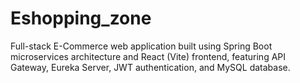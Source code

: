 # Eshopping_zone
Full-stack E-Commerce web application built using Spring Boot microservices architecture and React (Vite) frontend, featuring API Gateway, Eureka Server, JWT authentication, and MySQL database.
